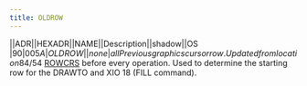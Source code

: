 ```yaml
---
title: OLDROW
---
```

||ADR||HEXADR||NAME||Description||shadow||OS  
|90|$005A|OLDROW| |none|all  
Previous graphics cursor row. Updated from location 84/$54 [ROWCRS](../ROWCRS/index.md) before every operation. Used to determine the starting row for the DRAWTO and XIO 18 (FILL command).  
